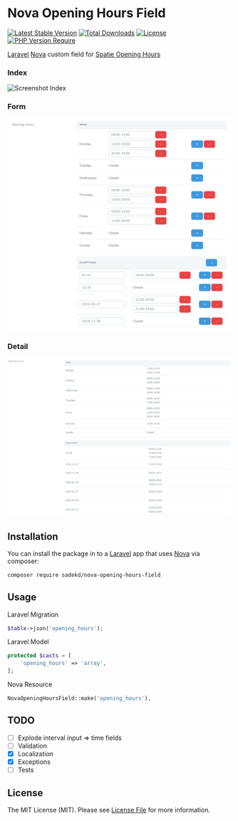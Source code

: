 # Nova Opening Hours Field

[![Latest Stable Version](https://poser.pugx.org/sadekd/nova-opening-hours-field/v)](https://packagist.org/packages/sadekd/nova-opening-hours-field)
[![Total Downloads](https://poser.pugx.org/sadekd/nova-opening-hours-field/downloads)](https://packagist.org/packages/sadekd/nova-opening-hours-field)
[![License](https://poser.pugx.org/sadekd/nova-opening-hours-field/license)](https://packagist.org/packages/sadekd/nova-opening-hours-field)
[![PHP Version Require](https://poser.pugx.org/sadekd/nova-opening-hours-field/require/php)](https://packagist.org/packages/sadekd/nova-opening-hours-field)

[Laravel](https://laravel.com) [Nova](https://nova.laravel.com) custom field for [Spatie Opening Hours](https://github.com/spatie/opening-hours)

### Index

![Screenshot Index](screenshot-index.png)

### Form

![Screenshot Form](screenshot-form.png)

### Detail

![Screenshot Detail](screenshot-detail.png)

## Installation

You can install the package in to a [Laravel](https://laravel.com) app that uses [Nova](https://nova.laravel.com) via composer:

```bash
composer require sadekd/nova-opening-hours-field
```

## Usage

Laravel Migration

```php
$table->json('opening_hours');
```


Laravel Model

```php
protected $casts = [
    'opening_hours' => 'array',
];
```

Nova Resource

```php
NovaOpeningHoursField::make('opening_hours'),
```

## TODO

- [ ] Explode interval input => time fields
- [ ] Validation
- [x] Localization
- [x] Exceptions
- [ ] Tests

## License

The MIT License (MIT). Please see [License File](LICENSE.md) for more information.
